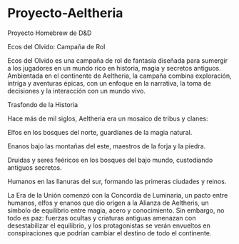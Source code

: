 # Proyecto-Aeltheria
Proyecto Homebrew de D&amp;D

Ecos del Olvido: Campaña de Rol

Ecos del Olvido es una campaña de rol de fantasía diseñada para sumergir a los jugadores en un mundo rico en historia, magia y secretos antiguos. Ambientada en el continente de Aeltheria, la campaña combina exploración, intriga y aventuras épicas, con un enfoque en la narrativa, la toma de decisiones y la interacción con un mundo vivo.

Trasfondo de la Historia

Hace más de mil siglos, Aeltheria era un mosaico de tribus y clanes:

Elfos en los bosques del norte, guardianes de la magia natural.

Enanos bajo las montañas del este, maestros de la forja y la piedra.

Druidas y seres feéricos en los bosques del bajo mundo, custodiando antiguos secretos.

Humanos en las llanuras del sur, formando las primeras ciudades y reinos.

La Era de la Unión comenzó con la Concordia de Luminaria, un pacto entre humanos, elfos y enanos que dio origen a la Alianza de Aeltheris, un símbolo de equilibrio entre magia, acero y conocimiento. Sin embargo, no todo es paz: fuerzas ocultas y criaturas antiguas amenazan con desestabilizar el equilibrio, y los protagonistas se verán envueltos en conspiraciones que podrían cambiar el destino de todo el continente.
